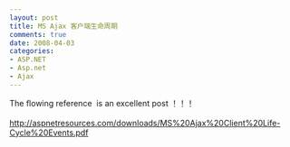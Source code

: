 ```yaml
---
layout: post
title: MS Ajax 客户端生命周期
comments: true
date: 2008-04-03
categories:
- ASP.NET
- Asp.net
- Ajax
---
```


<p>The flowing reference  is an excellent post ！！！<br /><br /><a target="_blank" href="http://aspnetresources.com/downloads/MS%20Ajax%20Client%20Life-Cycle%20Events.pdf">http://aspnetresources.com/downloads/MS%20Ajax%20Client%20Life-Cycle%20Events.pdf</a><br /><br /><br /></p>				

